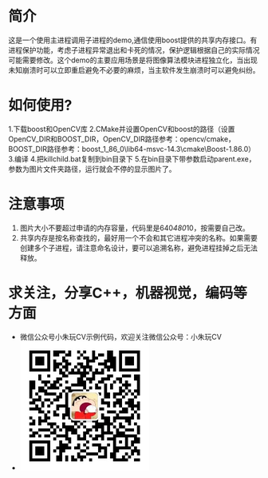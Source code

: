 # 简介
这是一个使用主进程调用子进程的demo,通信使用boost提供的共享内存接口。有进程保护功能，考虑子进程异常退出和卡死的情况，保护逻辑根据自己的实际情况可能需要修改。这个demo的主要应用场景是将图像算法模块进程独立化，当出现未知崩溃时可以立即重启避免不必要的麻烦，当主软件发生崩溃时可以避免纠纷。
# 如何使用?
1.下载boost和OpenCV库
2.CMake并设置OpenCV和boost的路径（设置OpenCV_DIR和BOOST_DIR，OpenCV_DIR路径参考：opencv/cmake，BOOST_DIR路径参考：boost_1_86_0\lib64-msvc-14.3\cmake\Boost-1.86.0）
3.编译
4.把killchild.bat复制到bin目录下
5.在bin目录下带参数启动parent.exe，参数为图片文件夹路径，运行就会不停的显示图片了。
# 注意事项
1. 图片大小不要超过申请的内存容量，代码里是640*480*10，按需要自己改。
2. 共享内存是按名称查找的，最好用一个不会和其它进程冲突的名称。如果需要创建多个子进程，请注意命名设计，要可以追溯名称，避免进程挂掉之后无法释放。

# 求关注，分享C++，机器视觉，编码等方面
- 微信公众号小朱玩CV示例代码，欢迎关注微信公众号：小朱玩CV
- ![image](qrcode_for_gh_4a4b0bf3b55a_258.jpg)